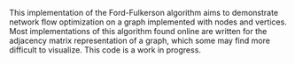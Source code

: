 This implementation of the Ford-Fulkerson algorithm aims to demonstrate network flow optimization on a graph implemented with nodes and vertices.
Most implementations of this algorithm found online are written for the adjacency matrix representation of a graph, which some may find more difficult to visualize.
This code is a work in progress.
